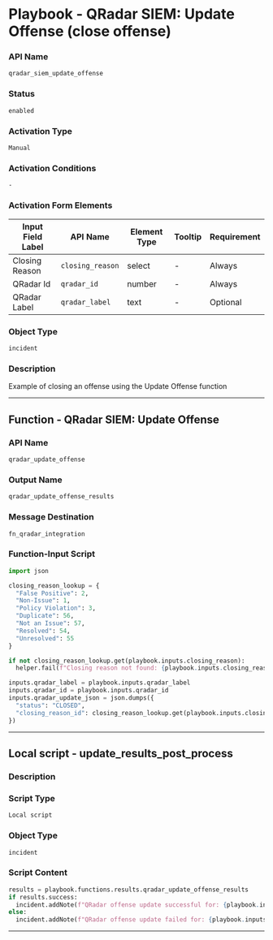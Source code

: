 <!--
    DO NOT MANUALLY EDIT THIS FILE
    THIS FILE IS AUTOMATICALLY GENERATED WITH resilient-sdk codegen
    Generated with resilient-sdk v51.0.1.1.824
-->

# Playbook - QRadar SIEM: Update Offense (close offense)

### API Name
`qradar_siem_update_offense`

### Status
`enabled`

### Activation Type
`Manual`

### Activation Conditions
`-`

### Activation Form Elements
| Input Field Label | API Name | Element Type | Tooltip | Requirement |
| ----------------- | -------- | ------------ | ------- | ----------- |
| Closing Reason | `closing_reason` | select | - | Always |
| QRadar Id | `qradar_id` | number | - | Always |
| QRadar Label | `qradar_label` | text | - | Optional |

### Object Type
`incident`

### Description
Example of closing an offense using the Update Offense function


---
## Function - QRadar SIEM: Update Offense

### API Name
`qradar_update_offense`

### Output Name
`qradar_update_offense_results`

### Message Destination
`fn_qradar_integration`

### Function-Input Script
```python
import json

closing_reason_lookup = {
  "False Positive": 2,
  "Non-Issue": 1,
  "Policy Violation": 3,
  "Duplicate": 56,
  "Not an Issue": 57,
  "Resolved": 54,
  "Unresolved": 55
}

if not closing_reason_lookup.get(playbook.inputs.closing_reason):
  helper.fail(f"Closing reason not found: {playbook.inputs.closing_reason}")

inputs.qradar_label = playbook.inputs.qradar_label
inputs.qradar_id = playbook.inputs.qradar_id
inputs.qradar_update_json = json.dumps({
  "status": "CLOSED", 
  "closing_reason_id": closing_reason_lookup.get(playbook.inputs.closing_reason)
})
```

---

## Local script - update_results_post_process

### Description


### Script Type
`Local script`

### Object Type
`incident`

### Script Content
```python
results = playbook.functions.results.qradar_update_offense_results
if results.success:
  incident.addNote(f"QRadar offense update successful for: {playbook.inputs.qradar_id}")
else:
  incident.addNote(f"QRadar offense update failed for: {playbook.inputs.qradar_id} Reason: {results.reason}")
```

---


